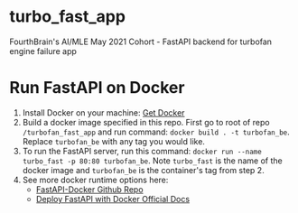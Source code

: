 # turbo_fast_app
FourthBrain's AI/MLE May 2021 Cohort - FastAPI backend for turbofan engine failure app

# Run FastAPI on Docker
1. Install Docker on your machine: [Get Docker](https://docs.docker.com/get-docker/])
2. Build a docker image specified in this repo. First go to root of repo `/turbofan_fast_app` and run command: `docker build . -t turbofan_be`. Replace `turbofan_be` with any tag you would like.
3. To run the FastAPI server, run this command: `docker run --name turbo_fast -p 80:80 turbofan_be`. Note `turbo_fast` is the name of the docker image and `turbofan_be` is the container's tag from step 2.
4. See more docker runtime options here:
	- [FastAPI-Docker Github Repo](https://github.com/tiangolo/uvicorn-gunicorn-fastapi-docker) 
	- [Deploy FastAPI with Docker Official Docs](https://fastapi.tiangolo.com/deployment/docker/)
